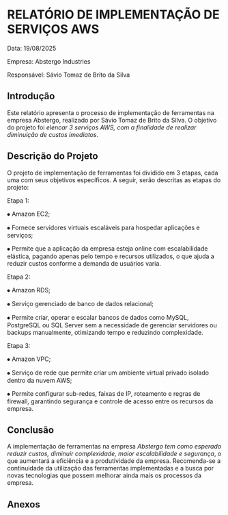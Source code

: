 # RELATÓRIO DE IMPLEMENTAÇÃO DE SERVIÇOS AWS
Data: 19/08/2025

Empresa: Abstergo Industries

Responsável: Sávio Tomaz de Brito da Silva

## Introdução
Este relatório apresenta o processo de implementação de ferramentas na empresa Abstergo, realizado por Sávio Tomaz de Brito da Silva. O objetivo do projeto foi *elencar 3 serviços AWS, com a finalidade de realizar diminuição de custos imediatos*.

## Descrição do Projeto
O projeto de implementação de ferramentas foi dividido em 3 etapas, cada uma com seus objetivos específicos. A seguir, serão descritas as etapas do projeto:

Etapa 1:

⦁	Amazon EC2;

⦁	Fornece servidores virtuais escaláveis para hospedar aplicações e serviços;

⦁	Permite que a aplicação da empresa esteja online com escalabilidade elástica, pagando apenas pelo tempo e recursos utilizados, o que ajuda a reduzir custos conforme a demanda de usuários varia.

Etapa 2:

⦁	Amazon RDS;

⦁	Serviço gerenciado de banco de dados relacional;

⦁	Permite criar, operar e escalar bancos de dados como MySQL, PostgreSQL ou SQL Server sem a necessidade de gerenciar servidores ou backups manualmente, otimizando tempo e reduzindo complexidade.

Etapa 3:

⦁	Amazon VPC;

⦁	Serviço de rede que permite criar um ambiente virtual privado isolado dentro da nuvem AWS;

⦁	Permite configurar sub-redes, faixas de IP, roteamento e regras de firewall, garantindo segurança e controle de acesso entre os recursos da empresa.

## Conclusão
A implementação de ferramentas na empresa *Abstergo tem como esperado reduzir custos, diminuir complexidade, maior escalabilidade e segurança*, o que aumentará a eficiência e a produtividade da empresa. Recomenda-se a continuidade da utilização das ferramentas implementadas e a busca por novas tecnologias que possem melhorar ainda mais os processos da empresa.

## Anexos
